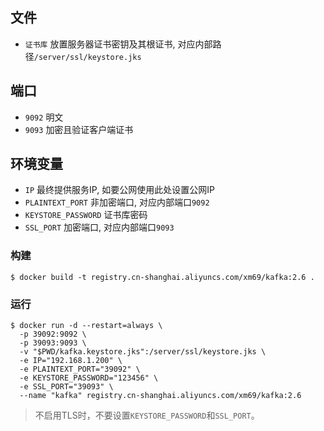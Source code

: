 ## 文件

* `证书库` 放置服务器证书密钥及其根证书, 对应内部路径`/server/ssl/keystore.jks`

## 端口

* `9092` 明文
* `9093` 加密且验证客户端证书

## 环境变量

* `IP` 最终提供服务IP, 如要公网使用此处设置公网IP
* `PLAINTEXT_PORT` 非加密端口, 对应内部端口`9092`
* `KEYSTORE_PASSWORD` 证书库密码
* `SSL_PORT` 加密端口, 对应内部端口`9093`

### 构建

```
$ docker build -t registry.cn-shanghai.aliyuncs.com/xm69/kafka:2.6 .
```

### 运行

```
$ docker run -d --restart=always \
  -p 39092:9092 \
  -p 39093:9093 \
  -v "$PWD/kafka.keystore.jks":/server/ssl/keystore.jks \
  -e IP="192.168.1.200" \
  -e PLAINTEXT_PORT="39092" \
  -e KEYSTORE_PASSWORD="123456" \
  -e SSL_PORT="39093" \
  --name "kafka" registry.cn-shanghai.aliyuncs.com/xm69/kafka:2.6
```
> 不启用TLS时，不要设置`KEYSTORE_PASSWORD`和`SSL_PORT`。
